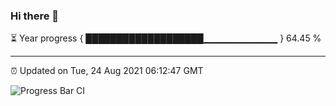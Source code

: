 ### Hi there 👋

⏳ Year progress { ███████████████████▁▁▁▁▁▁▁▁▁▁▁ } 64.45 %

---

⏰ Updated on Tue, 24 Aug 2021 06:12:47 GMT

![Progress Bar CI](https://github.com/liununu/liununu/workflows/Progress%20Bar%20CI/badge.svg)
